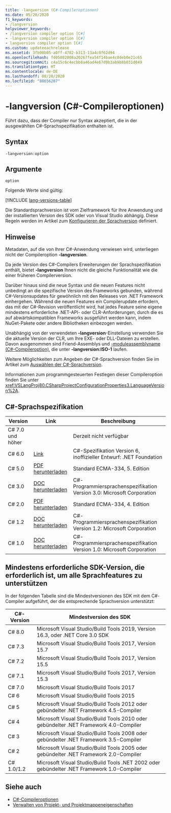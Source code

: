 ```yaml
---
title: -langversion (C#-Compileroptionen)
ms.date: 05/20/2020
f1_keywords:
- /langversion
helpviewer_keywords:
- /langversion compiler option [C#]
- -langversion compiler option [C#]
- langversion compiler option [C#]
ms.custom: updateeachrelease
ms.assetid: 3fb00b05-a0ff-4782-b313-13a4c0f62d94
ms.openlocfilehash: fd05802008a20267fea54f14bae4c8deb0e21c65
ms.sourcegitcommit: c4a15c6c4ecbb8a46ad4e67d9b3ab9b8b031d849
ms.translationtype: HT
ms.contentlocale: de-DE
ms.lasthandoff: 08/20/2020
ms.locfileid: "88656207"
---
```

# <a name="-langversion-c-compiler-options"></a>-langversion (C#-Compileroptionen)

Führt dazu, dass der Compiler nur Syntax akzeptiert, die in der ausgewählten C#-Sprachspezifikation enthalten ist.

## <a name="syntax"></a>Syntax

```console
-langversion:option
```

## <a name="arguments"></a>Argumente

`option`

Folgende Werte sind gültig:

[!INCLUDE [lang-versions-table](../includes/langversion-table.md)]

Die Standardsprachversion ist vom Zielframework für Ihre Anwendung und der installierten Version des SDK oder von Visual Studio abhängig. Diese Regeln werden im Artikel zum [Konfigurieren der Sprachversion](../configure-language-version.md#defaults) definiert.

## <a name="remarks"></a>Hinweise

Metadaten, auf die von Ihrer C#-Anwendung verwiesen wird, unterliegen nicht der Compileroption **-langversion**.

Da jede Version des C#-Compilers Erweiterungen der Sprachspezifikation enthält, bietet **-langversion** Ihnen nicht die gleiche Funktionalität wie die einer früheren Compilerversion.

Darüber hinaus sind die neue Syntax und die neuen Features nicht unbedingt an die spezifische Version des Frameworks gebunden, während C#-Versionsupdates für gewöhnlich mit den Releases von .NET Framework einhergehen. Während die neuen Features ein Compilerupdate erfordern, das mit der C#-Revision veröffentlicht wird, hat jedes Feature seine eigene mindestens erforderliche .NET-API- oder CLR-Anforderungen, durch die es auf abwärtskompatiblen Frameworks ausgeführt werden kann, indem NuGet-Pakete oder andere Bibliotheken einbezogen werden.

Unabhängig von der verwendeten **-langversion**-Einstellung verwenden Sie die aktuelle Version der CLR, um Ihre EXE- oder DLL-Dateien zu erstellen. Davon ausgenommen sind Friend-Assemblys und [-moduleassemblyname (C#-Compileroption)](./moduleassemblyname-compiler-option.md), die unter **-langversion:ISO-1** laufen.

Weitere Möglichkeiten zum Angeben der C#-Sprachversion finden Sie im Artikel zum [Auswählen der C#-Sprachversion](../configure-language-version.md).

Informationen zum programmgesteuerten Festlegen dieser Compileroption finden Sie unter <xref:VSLangProj80.CSharpProjectConfigurationProperties3.LanguageVersion%2A>.

## <a name="c-language-specification"></a>C#-Sprachspezifikation

| Version          | Link                       | Beschreibung                                                             |
|------------------|----------------------------|-------------------------------------------------------------------------|
| C# 7.0 und höher |                            | Derzeit nicht verfügbar                                                 |
| C# 6.0           | [Link][csharp-6]           | C#-Spezifikation Version 6, inoffizieller Entwurf: .NET Foundation |
| C# 5.0           | [PDF herunterladen][csharp-5]   | Standard ECMA-334, 5. Edition                                           |
| C# 3.0           | [DOC herunterladen][csharp-3]   | C#-Programmiersprachenspezifikation Version 3.0: Microsoft Corporation            |
| C# 2.0           | [PDF herunterladen][csharp-2]   | Standard ECMA-334, 4. Edition                                           |
| C# 1.2           | [DOC herunterladen][csharp-1.2] | C#-Programmiersprachenspezifikation Version 1.2: Microsoft Corporation            |
| C# 1.0           | [DOC herunterladen][csharp-1]   | C#-Programmiersprachenspezifikation Version 1.0: Microsoft Corporation            |

[csharp-6]: /dotnet/csharp/language-reference/language-specification/introduction
[csharp-5]: https://www.ecma-international.org/publications/files/ECMA-ST/ECMA-334.pdf
[csharp-3]: https://download.microsoft.com/download/3/8/8/388e7205-bc10-4226-b2a8-75351c669b09/CSharp%20Language%20Specification.doc
[csharp-2]: https://www.ecma-international.org/publications/files/ECMA-ST-ARCH/ECMA-334%204th%20edition%20June%202006.pdf
[csharp-1.2]: https://www.ecma-international.org/publications/files/ECMA-ST-ARCH/ECMA-334%202nd%20edition%20December%202002.pdf
[csharp-1]: https://www.ecma-international.org/publications/files/ECMA-ST-ARCH/ECMA-334%201st%20edition%20December%202001.pdf

## <a name="minimum-sdk-version-needed-to-support-all-language-features"></a>Mindestens erforderliche SDK-Version, die erforderlich ist, um alle Sprachfeatures zu unterstützen

In der folgenden Tabelle sind die Mindestversionen des SDK mit dem C#-Compiler aufgeführt, der die entsprechende Sprachversion unterstützt:

| C#-Version | Mindestversion des SDK                                                                  |
|------------|--------------------------------------------------------------------------------------|
| C# 8.0     | Microsoft Visual Studio/Build Tools 2019, Version 16.3, oder .NET Core 3.0 SDK         |
| C# 7.3     | Microsoft Visual Studio/Build Tools 2017, Version 15.7                               |
| C# 7.2     | Microsoft Visual Studio/Build Tools 2017, Version 15.5                               |
| C# 7.1     | Microsoft Visual Studio/Build Tools 2017, Version 15.3                               |
| C# 7.0     | Microsoft Visual Studio/Build Tools 2017                                             |
| C# 6       | Microsoft Visual Studio/Build Tools 2015                                             |
| C# 5       | Microsoft Visual Studio/Build Tools 2012 oder gebündelter .NET Framework 4.5-Compiler      |
| C# 4       | Microsoft Visual Studio/Build Tools 2010 oder gebündelter .NET Framework 4.0-Compiler      |
| C# 3       | Microsoft Visual Studio/Build Tools 2008 oder gebündelter .NET Framework 3.5-Compiler      |
| C# 2       | Microsoft Visual Studio/Build Tools 2005 oder gebündelter .NET Framework 2.0-Compiler      |
| C# 1.0/1.2 | Microsoft Visual Studio/Build Tools .NET 2002 oder gebündelter .NET Framework 1.0-Compiler |

## <a name="see-also"></a>Siehe auch

- [C#-Compileroptionen](index.md)
- [Verwalten von Projekt- und Projektmappeneigenschaften](/visualstudio/ide/managing-project-and-solution-properties)
